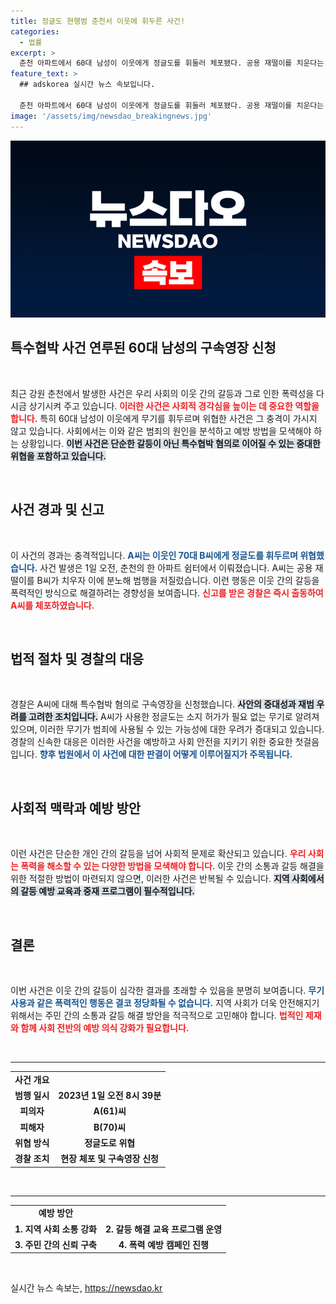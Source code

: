 ```yaml
---
title: 정글도 현행범 춘천서 이웃에 휘두른 사건!
categories:
  - 법률
excerpt: >
  춘천 아파트에서 60대 남성이 이웃에게 정글도를 휘둘러 체포됐다. 공용 재떨이를 치운다는 이유로 발생한 이 사건은 특수협박 혐의로 구속영장이 신청되며, 주민들을 경악하게 만들었다. 사건의 전말을 들어보자.
feature_text: >
  ## adskorea 실시간 뉴스 속보입니다.

  춘천 아파트에서 60대 남성이 이웃에게 정글도를 휘둘러 체포됐다. 공용 재떨이를 치운다는 이유로 발생한 이 사건은 특수협박 혐의로 구속영장이 신청되며, 주민들을 경악하게 만들었다. 사건의 전말을 들어보자.
image: '/assets/img/newsdao_breakingnews.jpg'
---
```


<p><img src="/assets/img/newsdao_breakingnews.jpg" alt="adskorea 속보" /></p>

<h2 data-ke-size="size26">특수협박 사건 연루된 60대 남성의 구속영장 신청</h2>

<p data-ke-size="size16">&nbsp;</p>

<p>최근 강원 춘천에서 발생한 사건은 우리 사회의 이웃 간의 갈등과 그로 인한 폭력성을 다시금 상기시켜 주고 있습니다. <b><span style="color: #ee2323;">이러한 사건은 사회적 경각심을 높이는 데 중요한 역할을 합니다.</span></b> 특히 60대 남성이 이웃에게 무기를 휘두르며 위협한 사건은 그 충격이 가시지 않고 있습니다. 사회에서는 이와 같은 범죄의 원인을 분석하고 예방 방법을 모색해야 하는 상황입니다. <b><span style="background-color: #21538527;">이번 사건은 단순한 갈등이 아닌 특수협박 혐의로 이어질 수 있는 중대한 위협을 포함하고 있습니다.</span></b></p>

<p data-ke-size="size16">&nbsp;</p>

<h2 data-ke-size="size26">사건 경과 및 신고</h2>

<p data-ke-size="size16">&nbsp;</p>

<p>이 사건의 경과는 충격적입니다. <b><span style="color: #1a5490;">A씨는 이웃인 70대 B씨에게 정글도를 휘두르며 위협했습니다.</span></b> 사건 발생은 1일 오전, 춘천의 한 아파트 쉼터에서 이뤄졌습니다. A씨는 공용 재떨이를 B씨가 치우자 이에 분노해 범행을 저질렀습니다. 이런 행동은 이웃 간의 갈등을 폭력적인 방식으로 해결하려는 경향성을 보여줍니다. <b><span style="color: #ee2323;">신고를 받은 경찰은 즉시 출동하여 A씨를 체포하였습니다.</span></b></p>

<p data-ke-size="size16">&nbsp;</p>

<h2 data-ke-size="size26">법적 절차 및 경찰의 대응</h2>

<p data-ke-size="size16">&nbsp;</p>

<p>경찰은 A씨에 대해 특수협박 혐의로 구속영장을 신청했습니다. <b><span style="background-color: #21538527;">사안의 중대성과 재범 우려를 고려한 조치입니다.</span></b> A씨가 사용한 정글도는 소지 허가가 필요 없는 무기로 알려져 있으며, 이러한 무기가 범죄에 사용될 수 있는 가능성에 대한 우려가 증대되고 있습니다. 경찰의 신속한 대응은 이러한 사건을 예방하고 사회 안전을 지키기 위한 중요한 첫걸음입니다. <b><span style="color: #1a5490;">향후 법원에서 이 사건에 대한 판결이 어떻게 이루어질지가 주목됩니다.</span></b></p>

<p data-ke-size="size16">&nbsp;</p>

<h2 data-ke-size="size26">사회적 맥락과 예방 방안</h2>

<p data-ke-size="size16">&nbsp;</p>

<p>이런 사건은 단순한 개인 간의 갈등을 넘어 사회적 문제로 확산되고 있습니다. <b><span style="color: #ee2323;">우리 사회는 폭력을 해소할 수 있는 다양한 방법을 모색해야 합니다.</span></b> 이웃 간의 소통과 갈등 해결을 위한 적절한 방법이 마련되지 않으면, 이러한 사건은 반복될 수 있습니다. <b><span style="background-color: #21538527;">지역 사회에서의 갈등 예방 교육과 중재 프로그램이 필수적입니다.</span></b></p>

<p data-ke-size="size16">&nbsp;</p>

<h2 data-ke-size="size26">결론</h2>

<p data-ke-size="size16">&nbsp;</p>

<p>이번 사건은 이웃 간의 갈등이 심각한 결과를 초래할 수 있음을 분명히 보여줍니다. <b><span style="color: #1a5490;">무기 사용과 같은 폭력적인 행동은 결코 정당화될 수 없습니다.</span></b> 지역 사회가 더욱 안전해지기 위해서는 주민 간의 소통과 갈등 해결 방안을 적극적으로 고민해야 합니다. <b><span style="color: #ee2323;">법적인 제재와 함께 사회 전반의 예방 의식 강화가 필요합니다.</span></b> </p>

<p data-ke-size="size16">&nbsp;</p>

<hr>

<table style="width: 100%; border-collapse: collapse;">
    <tr>
        <td style="text-align: center; height: 17px;"><b>사건 개요</b></td>
    </tr>
    <tr>
        <td style="text-align: center; height: 17px;"><b>범행 일시</b></td>
        <td style="text-align: center; height: 17px;"><b>2023년 1일 오전 8시 39분</b></td>
    </tr>
    <tr>
        <td style="text-align: center; height: 17px;"><b>피의자</b></td>
        <td style="text-align: center; height: 17px;"><b>A(61)씨</b></td>
    </tr>
    <tr>
        <td style="text-align: center; height: 17px;"><b>피해자</b></td>
        <td style="text-align: center; height: 17px;"><b>B(70)씨</b></td>
    </tr>
    <tr>
        <td style="text-align: center; height: 17px;"><b>위협 방식</b></td>
        <td style="text-align: center; height: 17px;"><b>정글도로 위협</b></td>
    </tr>
    <tr>
        <td style="text-align: center; height: 17px;"><b>경찰 조치</b></td>
        <td style="text-align: center; height: 17px;"><b>현장 체포 및 구속영장 신청</b></td>
    </tr>
</table>

<p data-ke-size="size16">&nbsp;</p>

<hr>

<table style="width: 100%; border-collapse: collapse;">
    <tr>
        <td style="text-align: center; height: 17px;"><b>예방 방안</b></td>
    </tr>
    <tr>
        <td style="text-align: center; height: 17px;"><b>1. 지역 사회 소통 강화</b></td>
        <td style="text-align: center; height: 17px;"><b>2. 갈등 해결 교육 프로그램 운영</b></td>
    </tr>
    <tr>
        <td style="text-align: center; height: 17px;"><b>3. 주민 간의 신뢰 구축</b></td>
        <td style="text-align: center; height: 17px;"><b>4. 폭력 예방 캠페인 진행</b></td>
    </tr>
</table>

<p data-ke-size="size16">&nbsp;</p>
실시간 뉴스 속보는, <a href="https://newsdao.kr" rel="dofollow">https://newsdao.kr</a>


